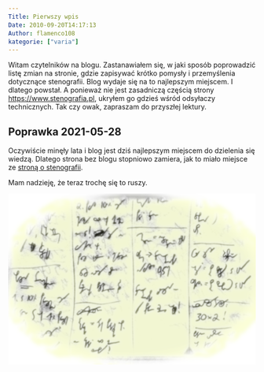 ```yaml
---
Title: Pierwszy wpis
Date: 2010-09-20T14:17:13
Author: flamenco108
kategorie: ["varia"]
---
```


Witam czytelników na blogu. Zastanawiałem się, w jaki sposób poprowadzić
listę zmian na stronie, gdzie zapisywać krótko pomysły i przemyślenia
dotycznące stenografii. Blog wydaje się na to najlepszym miejscem. I
dlatego powstał. A ponieważ nie jest zasadniczą częścią strony
https://www.stenografia.pl, ukryłem go gdzieś wśród odsyłaczy
technicznych. Tak czy owak, zapraszam do przyszłej lektury.

## Poprawka 2021-05-28

Oczywiście minęły lata i blog jest dziś najlepszym miejscem do dzielenia się wiedzą. Dlatego strona bez blogu stopniowo zamiera, jak to miało miejsce ze [stroną o stenografii](https://www.stenografia.pl).

Mam nadzieję, że teraz trochę się to ruszy.

![Obrazek dla przyciągnięcia uwagi](obrazek1.png)

